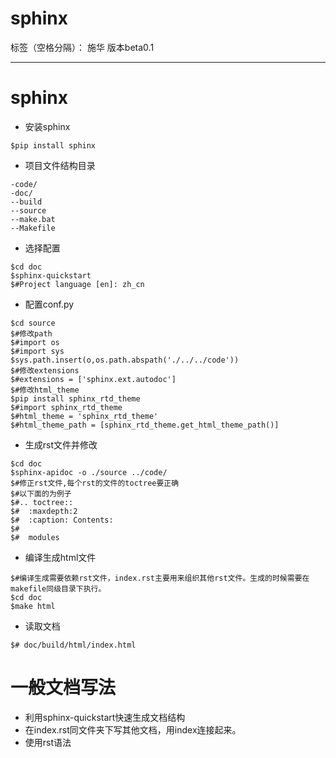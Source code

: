 # sphinx


标签（空格分隔）： 施华 版本beta0.1

---

# **sphinx**
+ 安装sphinx
```
$pip install sphinx
```
+ 项目文件结构目录
```
-code/
-doc/
--build
--source
--make.bat
--Makefile
```
+ 选择配置
```
$cd doc
$sphinx-quickstart
$#Project language [en]: zh_cn
```
+ 配置conf.py
```
$cd source
$#修改path
$#import os
$#import sys
$sys.path.insert(o,os.path.abspath('./../../code'))
$#修改extensions
$#extensions = ['sphinx.ext.autodoc']
$#修改html_theme
$pip install sphinx_rtd_theme
$#import sphinx_rtd_theme
$#html_theme = 'sphinx_rtd_theme'
$#html_theme_path = [sphinx_rtd_theme.get_html_theme_path()]
```
+ 生成rst文件并修改
```
$cd doc
$sphinx-apidoc -o ./source ../code/
$#修正rst文件,每个rst的文件的toctree要正确
$#以下面的为例子
$#.. toctree::
$#	:maxdepth:2
$#	:caption: Contents:
$#
$#	modules
```
+ 编译生成html文件
```
$#编译生成需要依赖rst文件，index.rst主要用来组织其他rst文件。生成的时候需要在makefile同级目录下执行。
$cd doc
$make html
```
+ 读取文档
```
$# doc/build/html/index.html
```

# 一般文档写法
+ 利用sphinx-quickstart快速生成文档结构
+ 在index.rst同文件夹下写其他文档，用index连接起来。
+ 使用rst语法





